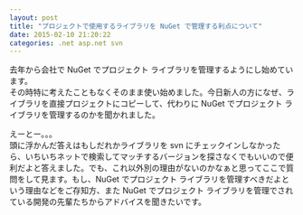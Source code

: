 ```yaml
---
layout: post
title: "プロジェクトで使用するライブラリを NuGet で管理する利点について"
date: 2015-02-10 21:20:22
categories: .net asp.net svn
---
```

<p>去年から会社で NuGet でプロジェクト ライブラリを管理するようにし始めています。<br>
その時特に考えたこともなくそのまま使い始めました。今日新人の方になぜ、ライブラリを直接プロジェクトにコピーして、代わりに NuGet でプロジェクト ライブラリを管理するのかを聞かれました。</p>

<p>えーとー。。。<br>
頭に浮かんだ答えはもしだれかライブラリを svn にチェックインしなかったら、いちいちネットで検索してマッチするバージョンを探さなくでもいいので便利だよと答えました。でも、これ以外別の理由がないのかなぁと思ってここで質問をして見ます。もし、NuGet でプロジェクト ライブラリを管理すべきだよという理由などをご存知方、また NuGet でプロジェクト ライブラリを管理でされている開発の先輩たちからアドバイスを聞きたいです。</p>
